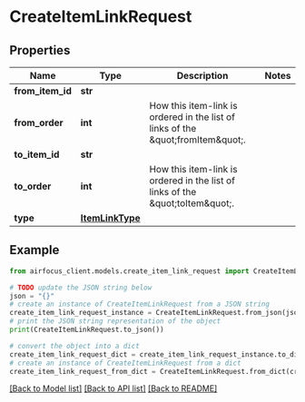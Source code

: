 # CreateItemLinkRequest


## Properties

Name | Type | Description | Notes
------------ | ------------- | ------------- | -------------
**from_item_id** | **str** |  | 
**from_order** | **int** | How this item-link is ordered in the list of links of the \&quot;fromItem\&quot;. | 
**to_item_id** | **str** |  | 
**to_order** | **int** | How this item-link is ordered in the list of links of the \&quot;toItem\&quot;. | 
**type** | [**ItemLinkType**](ItemLinkType.md) |  | 

## Example

```python
from airfocus_client.models.create_item_link_request import CreateItemLinkRequest

# TODO update the JSON string below
json = "{}"
# create an instance of CreateItemLinkRequest from a JSON string
create_item_link_request_instance = CreateItemLinkRequest.from_json(json)
# print the JSON string representation of the object
print(CreateItemLinkRequest.to_json())

# convert the object into a dict
create_item_link_request_dict = create_item_link_request_instance.to_dict()
# create an instance of CreateItemLinkRequest from a dict
create_item_link_request_from_dict = CreateItemLinkRequest.from_dict(create_item_link_request_dict)
```
[[Back to Model list]](../README.md#documentation-for-models) [[Back to API list]](../README.md#documentation-for-api-endpoints) [[Back to README]](../README.md)


